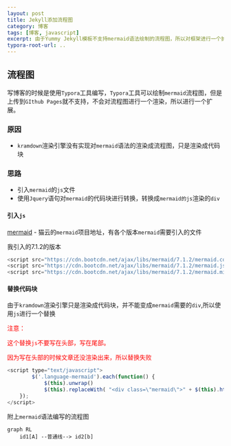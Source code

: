 ```yaml
---
layout: post
title: Jekyll添加流程图
category: 博客
tags: [博客, javascript]
excerpt: 由于Yummy Jekyll模板不支持mermaid语法绘制的流程图，所以对框架进行一个扩展
typora-root-url: ..
---
```




## 流程图

写博客的时候是使用`Typora`工具编写，`Typora`工具可以绘制`mermaid`流程图，但是上传到`GIthub Pages`就不支持，不会对流程图进行一个渲染，所以进行一个扩展。

### 原因

- `kramdown`渲染引擎没有实现对`mermaid`语法的渲染成流程图，只是渲染成代码块



### 思路

- 引入`mermaid`的`js`文件
- 使用`Jquery`语句对`mermaid`的代码块进行转换，转换成`mermaid的js`渲染的`div`



#### 引入`js`

[mermaid](https://www.bootcdn.cn/mermaid/) - 猫云的`mermaid`项目地址，有各个版本`mermaid`需要引入的文件

我引入的7.1.2的版本

```javascript
<script src="https://cdn.bootcdn.net/ajax/libs/mermaid/7.1.2/mermaid.core.js"></script>
<script src="https://cdn.bootcdn.net/ajax/libs/mermaid/7.1.2/mermaid.js"></script>
<script src="https://cdn.bootcdn.net/ajax/libs/mermaid/7.1.2/mermaid.min.js"></script>
```



#### 替换代码块

由于`kramdown`渲染引擎只是渲染成代码块，并不能变成`mermaid`需要的`div`,所以使用`js`进行一个替换

<font color='red'>注意：</font>

<font color='red'>这个替换`js`不要写在头部，写在尾部。</font>

<font color='red'>因为写在头部的时候文章还没渲染出来，所以替换失败</font>

```javascript
<script type="text/javascript">
        $('.language-mermaid').each(function() {
            $(this).unwrap()
            $(this).replaceWith( "<div class=\"mermaid\">" + $(this).html() + "</div>" );
    });
</script>
```



附上`mermaid`语法编写的流程图

```mermaid
graph RL
	id1[A] --普通线--> id2[b]
```